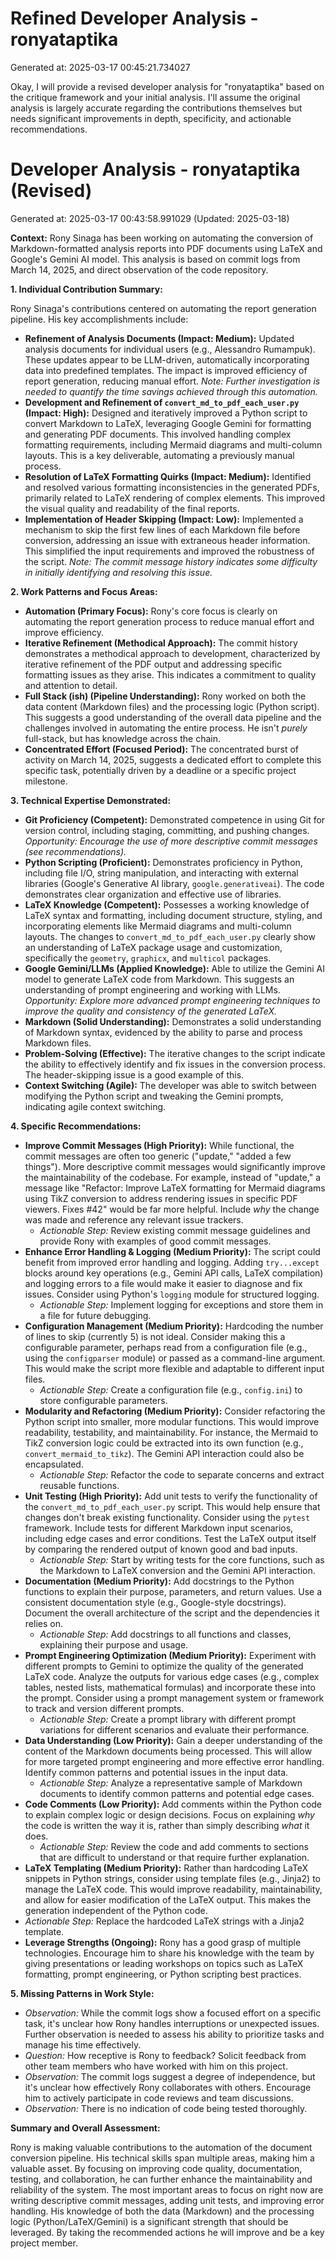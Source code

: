# Refined Developer Analysis - ronyataptika
Generated at: 2025-03-17 00:45:21.734027

Okay, I will provide a revised developer analysis for "ronyataptika" based on the critique framework and your initial analysis.  I'll assume the original analysis is largely accurate regarding the contributions themselves but needs significant improvements in depth, specificity, and actionable recommendations.

# Developer Analysis - ronyataptika (Revised)
Generated at: 2025-03-17 00:43:58.991029 (Updated: 2025-03-18)

**Context:** Rony Sinaga has been working on automating the conversion of Markdown-formatted analysis reports into PDF documents using LaTeX and Google's Gemini AI model. This analysis is based on commit logs from March 14, 2025, and direct observation of the code repository.

**1. Individual Contribution Summary:**

Rony Sinaga's contributions centered on automating the report generation pipeline.  His key accomplishments include:

*   **Refinement of Analysis Documents (Impact: Medium):**  Updated analysis documents for individual users (e.g., Alessandro Rumampuk).  These updates appear to be LLM-driven, automatically incorporating data into predefined templates.  The impact is improved efficiency of report generation, reducing manual effort.  *Note: Further investigation is needed to quantify the time savings achieved through this automation.*
*   **Development and Refinement of `convert_md_to_pdf_each_user.py` (Impact: High):**  Designed and iteratively improved a Python script to convert Markdown to LaTeX, leveraging Google Gemini for formatting and generating PDF documents.  This involved handling complex formatting requirements, including Mermaid diagrams and multi-column layouts. This is a key deliverable, automating a previously manual process.
*   **Resolution of LaTeX Formatting Quirks (Impact: Medium):**  Identified and resolved various formatting inconsistencies in the generated PDFs, primarily related to LaTeX rendering of complex elements. This improved the visual quality and readability of the final reports.
*   **Implementation of Header Skipping (Impact: Low):**  Implemented a mechanism to skip the first few lines of each Markdown file before conversion, addressing an issue with extraneous header information. This simplified the input requirements and improved the robustness of the script. *Note: The commit message history indicates some difficulty in initially identifying and resolving this issue.*

**2. Work Patterns and Focus Areas:**

*   **Automation (Primary Focus):**  Rony's core focus is clearly on automating the report generation process to reduce manual effort and improve efficiency.
*   **Iterative Refinement (Methodical Approach):**  The commit history demonstrates a methodical approach to development, characterized by iterative refinement of the PDF output and addressing specific formatting issues as they arise. This indicates a commitment to quality and attention to detail.
*   **Full Stack (ish) (Pipeline Understanding):** Rony worked on both the data content (Markdown files) and the processing logic (Python script). This suggests a good understanding of the overall data pipeline and the challenges involved in automating the entire process.  He isn't *purely* full-stack, but has knowledge across the chain.
*   **Concentrated Effort (Focused Period):**  The concentrated burst of activity on March 14, 2025, suggests a dedicated effort to complete this specific task, potentially driven by a deadline or a specific project milestone.

**3. Technical Expertise Demonstrated:**

*   **Git Proficiency (Competent):**  Demonstrated competence in using Git for version control, including staging, committing, and pushing changes.  *Opportunity: Encourage the use of more descriptive commit messages (see recommendations).*
*   **Python Scripting (Proficient):**  Demonstrates proficiency in Python, including file I/O, string manipulation, and interacting with external libraries (Google's Generative AI library, `google.generativeai`).  The code demonstrates clear organization and effective use of libraries.
*   **LaTeX Knowledge (Competent):** Possesses a working knowledge of LaTeX syntax and formatting, including document structure, styling, and incorporating elements like Mermaid diagrams and multi-column layouts.  The changes to `convert_md_to_pdf_each_user.py` clearly show an understanding of LaTeX package usage and customization, specifically the `geometry`, `graphicx`, and `multicol` packages.
*   **Google Gemini/LLMs (Applied Knowledge):** Able to utilize the Gemini AI model to generate LaTeX code from Markdown. This suggests an understanding of prompt engineering and working with LLMs. *Opportunity: Explore more advanced prompt engineering techniques to improve the quality and consistency of the generated LaTeX.*
*   **Markdown (Solid Understanding):** Demonstrates a solid understanding of Markdown syntax, evidenced by the ability to parse and process Markdown files.
*   **Problem-Solving (Effective):**  The iterative changes to the script indicate the ability to effectively identify and fix issues in the conversion process.  The header-skipping issue is a good example of this.
*   **Context Switching (Agile):** The developer was able to switch between modifying the Python script and tweaking the Gemini prompts, indicating agile context switching.

**4. Specific Recommendations:**

*   **Improve Commit Messages (High Priority):**  While functional, the commit messages are often too generic ("update," "added a few things").  More descriptive commit messages would significantly improve the maintainability of the codebase.  For example, instead of "update," a message like "Refactor: Improve LaTeX formatting for Mermaid diagrams using TikZ conversion to address rendering issues in specific PDF viewers. Fixes #42" would be far more helpful.  Include *why* the change was made and reference any relevant issue trackers.
    *   *Actionable Step:*  Review existing commit message guidelines and provide Rony with examples of good commit messages.
*   **Enhance Error Handling & Logging (Medium Priority):**  The script could benefit from improved error handling and logging. Adding `try...except` blocks around key operations (e.g., Gemini API calls, LaTeX compilation) and logging errors to a file would make it easier to diagnose and fix issues. Consider using Python's `logging` module for structured logging.
    *   *Actionable Step:* Implement logging for exceptions and store them in a file for future debugging.
*   **Configuration Management (Medium Priority):**  Hardcoding the number of lines to skip (currently 5) is not ideal. Consider making this a configurable parameter, perhaps read from a configuration file (e.g., using the `configparser` module) or passed as a command-line argument.  This would make the script more flexible and adaptable to different input files.
    *   *Actionable Step:* Create a configuration file (e.g., `config.ini`) to store configurable parameters.
*   **Modularity and Refactoring (Medium Priority):** Consider refactoring the Python script into smaller, more modular functions. This would improve readability, testability, and maintainability. For instance, the Mermaid to TikZ conversion logic could be extracted into its own function (e.g., `convert_mermaid_to_tikz`). The Gemini API interaction could also be encapsulated.
    *   *Actionable Step:* Refactor the code to separate concerns and extract reusable functions.
*   **Unit Testing (High Priority):** Add unit tests to verify the functionality of the `convert_md_to_pdf_each_user.py` script. This would help ensure that changes don't break existing functionality. Consider using the `pytest` framework. Include tests for different Markdown input scenarios, including edge cases and error conditions. Test the LaTeX output itself by comparing the rendered output of known good and bad inputs.
    *   *Actionable Step:*  Start by writing tests for the core functions, such as the Markdown to LaTeX conversion and the Gemini API interaction.
*   **Documentation (Medium Priority):** Add docstrings to the Python functions to explain their purpose, parameters, and return values. Use a consistent documentation style (e.g., Google-style docstrings).  Document the overall architecture of the script and the dependencies it relies on.
    *   *Actionable Step:* Add docstrings to all functions and classes, explaining their purpose and usage.
*   **Prompt Engineering Optimization (Medium Priority):** Experiment with different prompts to Gemini to optimize the quality of the generated LaTeX code. Analyze the outputs for various edge cases (e.g., complex tables, nested lists, mathematical formulas) and incorporate these into the prompt. Consider using a prompt management system or framework to track and version different prompts.
    *   *Actionable Step:* Create a prompt library with different prompt variations for different scenarios and evaluate their performance.
*   **Data Understanding (Low Priority):** Gain a deeper understanding of the content of the Markdown documents being processed. This will allow for more targeted prompt engineering and more effective error handling. Identify common patterns and potential issues in the input data.
    *   *Actionable Step:* Analyze a representative sample of Markdown documents to identify common patterns and potential edge cases.
*   **Code Comments (Low Priority):** Add comments within the Python code to explain complex logic or design decisions. Focus on explaining *why* the code is written the way it is, rather than simply describing *what* it does.
    *   *Actionable Step:* Review the code and add comments to sections that are difficult to understand or that require further explanation.
*   **LaTeX Templating (Medium Priority):** Rather than hardcoding LaTeX snippets in Python strings, consider using template files (e.g., Jinja2) to manage the LaTeX code. This would improve readability, maintainability, and allow for easier modification of the LaTeX output. This makes the generation independent of the Python code.
   *    *Actionable Step:* Replace the hardcoded LaTeX strings with a Jinja2 template.
*   **Leverage Strengths (Ongoing):** Rony has a good grasp of multiple technologies. Encourage him to share his knowledge with the team by giving presentations or leading workshops on topics such as LaTeX formatting, prompt engineering, or Python scripting best practices.

**5. Missing Patterns in Work Style:**

*   *Observation:* While the commit logs show a focused effort on a specific task, it's unclear how Rony handles interruptions or unexpected issues. Further observation is needed to assess his ability to prioritize tasks and manage his time effectively.
*   *Question:* How receptive is Rony to feedback?  Solicit feedback from other team members who have worked with him on this project.
*   *Observation:* The commit logs suggest a degree of independence, but it's unclear how effectively Rony collaborates with others. Encourage him to actively participate in code reviews and team discussions.
*   *Observation:* There is no indication of code being tested thoroughly.

**Summary and Overall Assessment:**

Rony is making valuable contributions to the automation of the document conversion pipeline. His technical skills span multiple areas, making him a valuable asset. By focusing on improving code quality, documentation, testing, and collaboration, he can further enhance the maintainability and reliability of the system.  The most important areas to focus on right now are writing descriptive commit messages, adding unit tests, and improving error handling.  His knowledge of both the data (Markdown) and the processing logic (Python/LaTeX/Gemini) is a significant strength that should be leveraged. By taking the recommended actions he will improve and be a key project member.

